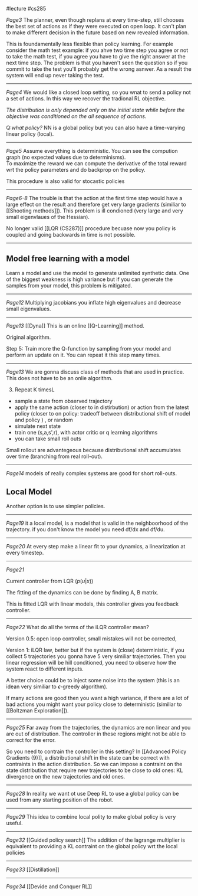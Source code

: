 #lecture 
#cs285 

*Page3*
The planner, even though replans at every time-step, still chooses the best set of actions as if they were executed on open loop. It can't plan to make different decision in the future based on new revealed information.

This is foundamentally less flexible than policy learning.
For example consider the math test example: if you ahve two time step you agree or not to take the math test, if you agree you have to give the right answer at the next time step. The problem is that you haven't seen the question so if you commit to take the test you'll probably get the wrong asnwer. As a result the system will end up never taking the test. 


---
*Page4*
We would like a closed loop setting, so you wnat to send a policy not a set of actions. In this way we recover the tradional RL objective. 

*The distribution is only depended only on the initial state while before the objective was conditioned on the all sequence of actions.*

Q:*what policy?*
NN is a global policy but you can also have a time-varying linear policy (local). 

---
*Page5*
Assume everything is deterministic. 
You can see the compution graph (no expected values due to determinisms).  
To maximize the reward we can compute the derivative of the total reward wrt the policy parameters and do backprop on the policy. 

This procedure is also valid for stocastic policies 

---
*Page6-8*
The trouble is that the action at the first time step would have a large effect on the result and therefore get very large gradients (similiar to [[Shooting methods]]). 
This problem is ill condioned (very large and very small eigenvlaues of the Hessian). 

No longer valid [[LQR (CS287)]] procedure becuase now you policy is coupled and going backwards in time is not possible. 


---
## Model free learning with a model 

Learn a model and use the model to generate unlimited synthetic data. One of the biggest weakness is high variance but if you can generate the samples from your model, this problem is mitigated. 

---
*Page12*
Multiplying jacobians you inflate high eigenvalues and decrease small eigenvalues. 

---
*Page13*
[[Dyna]]
This is an online [[Q-Learning]] method. 

Original algorithm.

Step 5: 
Train more the Q-function by sampling from your model and perform an update on it. You can repeat it this step many times. 

---
*Page13*
We are gonna discuss class of methods that are used in practice. 
This does not have to be an onlie algorithm. 

3. Repeat K timesL
- sample a state from observed trajectory
- apply the same action (closer to in distirbution) or action from the latest policy (closer to on policy: tradeoff between distributional shift of model and policy ) , or random
- simulate next state
- train one (s,a,s',r), with actor critic or q learning algorithms
- you can take small roll outs 

Small rollout are advantegeous because distributional shift accumulates over time (branching from real roll-out).

---
*Page14*
models of really complex systems are good for short roll-outs. 

## Local Model

Another option is to use simpler policies. 

---
*Page19*
it a local model, is a model that is valid in the neighboorhood of the trajectory. if you don't know the model you need df/dx and df/du. 

---
*Page20*
At every step make a linear fit to your dynamics, a linearization at every timestep. 

---
*Page21*

Current controller from LQR ($p(u|x)$)

The fitting of the dynamics can be done by finding A, B matrix. 

This is fitted LQR with linear models, this controller gives you feedback controller. 

---
*Page22*
What do all the terms of the iLQR controller mean?

Version 0.5: open loop controller, small mistakes will not be corrected,

Version 1: iLQR law, better but if the system is (close) deterministic, if you collect 5 trajectories you gonna have 5 very similiar trajectories. Then you linear regression will be hill conditioned, you need to observe how the system react to different inputs. 

A better choice could be to inject some noise into the system (this is an idean very similiar to $\epsilon$-greedy algorithm). 

If many actions are good then you want a high variance, if there are a lot of bad actions you might want your policy close to deterministic (similiar to [[Boltzman Exploration]]).

---
*Page25*
Far away from the trajectories, the dynamics are non linear and you are out of distribution. The controller in these regions might not be able to correct for the error. 

So you need to contrain the controller in this setting? 
In [[Advanced Policy Gradients (9)]], a distributional shift in the state can be correct with contraints in the action distribution. 
So we can impose a contraint on the state distribution that require new trajectories to be close to old ones: KL divergence on the new trajectories and old ones. 

---
*Page28*
In reality we want ot use Deep RL to use a global policy can be used from any starting position of the robot. 

---
*Page29*
This idea to combine local polity to make global policy is very useful. 

---
*Page32*
[[Guided policy search]] 
The addition of the lagrange multiplier is equivalent to providing a KL contraint on the global policy wrt the local policies

---
*Page33*
[[Distillation]]

---
*Page34*
[[Devide and Conquer RL]]